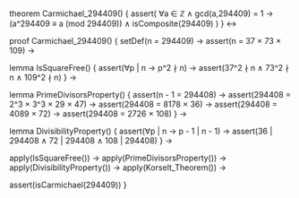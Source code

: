 theorem Carmichael_294409() {
  assert(
    ∀a ∈ ℤ ∧ gcd(a,294409) = 1 → 
    (a^294409 ≡ a (mod 294409)) ∧
    isComposite(294409)
  )
} ↔

proof Carmichael_294409() {
  setDef(n = 294409) →
  assert(n = 37 × 73 × 109) →
  
  lemma IsSquareFree() {
    assert(∀p | n → p^2 ∤ n) →
    assert(37^2 ∤ n ∧ 73^2 ∤ n ∧ 109^2 ∤ n)
  } →
  
  lemma PrimeDivisorsProperty() {
    assert(n - 1 = 294408) →
    assert(294408 = 2^3 × 3^3 × 29 × 47) →
    assert(294408 = 8178 × 36) →
    assert(294408 = 4089 × 72) →
    assert(294408 = 2726 × 108)
  } →
  
  lemma DivisibilityProperty() {
    assert(∀p | n → p - 1 | n - 1) →
    assert(36 | 294408 ∧ 72 | 294408 ∧ 108 | 294408)
  } →
  
  apply(IsSquareFree()) →
  apply(PrimeDivisorsProperty()) →
  apply(DivisibilityProperty()) →
  apply(Korselt_Theorem()) →
  
  assert(isCarmichael(294409))
}